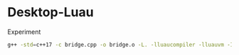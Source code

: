 # Desktop-Luau

Experiment

```bash
g++ -std=c++17 -c bridge.cpp -o bridge.o -L. -lluaucompiler -lluauvm -I../luau/Compiler/include -I../luau/Ast/include -I../luau/Common/include && ar rcs libbridge.a bridge.o
```
